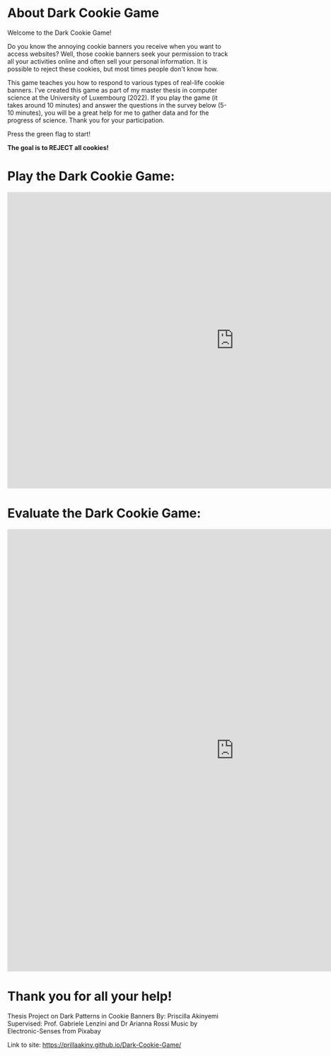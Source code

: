 # About Dark Cookie Game

Welcome to the Dark Cookie Game! 

Do you know the annoying cookie banners you receive when you want to access websites? Well, those cookie banners seek your permission to track all your activities online and often sell your personal information. It is possible to reject these cookies, but most times people don't know how. 

This game teaches you how to respond to various types of real-life cookie banners. I’ve created this game as part of my master thesis in computer science at the University of Luxembourg (2022). If you play the game (it takes around 10 minutes) and answer the questions in the survey below (5-10 minutes), you will be a great help for me to gather data and for the progress of science. Thank you for your participation.

Press the green flag to start!

<p><b>The goal is to REJECT all cookies!</b></p>

# Play the Dark Cookie Game:

<iframe src="https://scratch.mit.edu/projects/704537556/embed" allowtransparency="true" width="1024" height="670" frameborder="0" scrolling="no" allowfullscreen></iframe>


# Evaluate the Dark Cookie Game:

<iframe
    id="surveylegend-survey"
    src="https://www.surveylegend.com/survey/#/d29yZHByZXNzMjEwMTQz~-N7omxoAF9sQIsn7mPEb"
    width="1024"
    height="1000px"
    scrolling="no" allowfullscreen
    style="frameborder: 0; border: 0; margin: 0 auto;"
>
</iframe>

# Thank you for all your help!

Thesis Project on Dark Patterns in Cookie Banners 
By: Priscilla Akinyemi 
Supervised: Prof. Gabriele Lenzini and Dr Arianna Rossi 
Music by Electronic-Senses from Pixabay

Link to site: https://prillaakiny.github.io/Dark-Cookie-Game/

